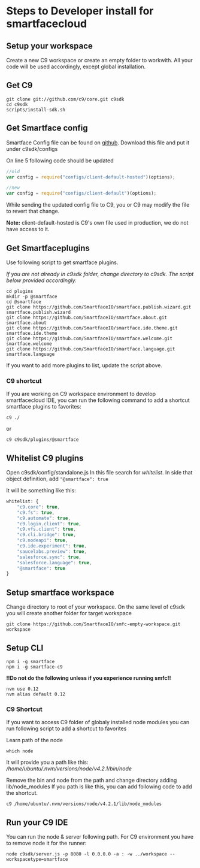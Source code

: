 # Steps to Developer install for smartfacecloud

## Setup your workspace
Create a new C9 workspace or create an empty folder to workwith.
All your code will be used accordingly, except global installation.

## Get C9
```
git clone git://github.com/c9/core.git c9sdk
cd c9sdk
scripts/install-sdk.sh
```

## Get Smartface config
Smartface Config file can be found on [github](https://github.com/c9/smf.core/blob/master/configs/client-workspace-smartface.js).
Download this file and put it under c9sdk/configs

On line 5 following code should be updated
```javascript
//old
var config = require("configs/client-default-hosted")(options);
```

```javascript
//new
var config = require("configs/client-default")(options);
```

While sending the updated config file to C9, you or C9 may modify the file to revert that change.

**Note:** client-default-hosted is C9's own file used in production, we do not have access to it.

## Get Smartfaceplugins
Use following script to get smartface plugins.

*If you are not already in c9sdk folder, change directory to c9sdk. The script below provided accordingly.*

```
cd plugins
mkdir -p @smartface
cd @smartface
git clone https://github.com/SmartfaceIO/smartface.publish.wizard.git smartface.publish.wizard
git clone https://github.com/SmartfaceIO/smartface.about.git smartface.about
git clone https://github.com/SmartfaceIO/smartface.ide.theme.git smartface.ide.theme
git clone https://github.com/SmartfaceIO/smartface.welcome.git smartface.welcome
git clone https://github.com/SmartfaceIO/smartface.language.git smartface.language
```

If you want to add more plugins to list, update the script above.

### C9 shortcut
If you are working on C9 workspace environment to develop smartfacecloud IDE,
you can run the following command to add a shortcut smartface plugins to
favorites:
```
c9 ./
```
or
```
c9 c9sdk/plugins/@smartface
```

## Whitelist C9 plugins
Open c9sdk/config/standalone.js
In this file search for *whitelist*.
In side that object definition, add ```"@smartface": true```

It will be something like this:
```javascript
whitelist: {
    "c9.core": true,
    "c9.fs": true,
    "c9.automate": true,
    "c9.login.client": true,
    "c9.vfs.client": true,
    "c9.cli.bridge": true,
    "c9.nodeapi": true,
    "c9.ide.experiment": true,
    "saucelabs.preview": true,
    "salesforce.sync": true,
    "salesforce.language": true,
    "@smartface": true
}
```

## Setup smartface workspace
Change directory to root of your workspace. On the same level of c9sdk you will
create another folder for target workspace
```
git clone https://github.com/SmartfaceIO/smfc-empty-workspace.git workspace
```

## Setup CLI
```
npm i -g smartface
npm i -g smartface-c9
```

**!!Do not do the following unless if you experience running smfc!!**
```
nvm use 0.12
nvm alias default 0.12
```

### C9 Shortcut
If you want to access C9 folder of globaly installed node modules you can run
following script to add a shortcut to favorites

Learn path of the node
```
which node
```
It will provide you a path like this: */home/ubuntu/.nvm/versions/node/v4.2.1/bin/node*

Remove the bin and node from the path and change directory adding lib/node_modules
If you path is like this, you can add following code to add the shortcut.
```
c9 /home/ubuntu/.nvm/versions/node/v4.2.1/lib/node_modules
```


## Run your C9 IDE
You can run the node & server following path. For C9 environment you have to remove node it for the runner:
```
node c9sdk/server.js -p 8080 -l 0.0.0.0 -a : -w ../workspace --workspacetype=smartface
```